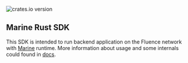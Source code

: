 ![crates.io version](https://img.shields.io/crates/v/fluence?color=green)

## Marine Rust SDK

This SDK is intended to run backend application on the Fluence network with [Marine](https://github.com/fluencelabs/marine) runtime. More information about usage and some internals could found in [docs](https://fluence-labs.readme.io/docs/rust-backend-sdk).
